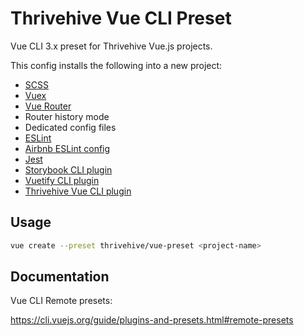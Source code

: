 # Thrivehive Vue CLI Preset

Vue CLI 3.x preset for Thrivehive Vue.js projects. 

This config installs the following into a new project:

- [SCSS](https://sass-lang.com/documentation/file.SCSS_FOR_SASS_USERS.html)
- [Vuex](https://github.com/vuejs/vuex)
- [Vue Router](https://github.com/vuejs/vuex)
- Router history mode
- Dedicated config files
- [ESLint](https://github.com/eslint/eslint)
- [Airbnb ESLint config](https://github.com/vuejs/vue-cli/tree/dev/packages/@vue/eslint-config-airbnb#readme)
- [Jest](https://github.com/facebook/jest/)
- [Storybook CLI plugin](https://github.com/storybooks/vue-cli-plugin-storybook)
- [Vuetify CLI plugin](https://github.com/vuetifyjs/vue-cli-plugin-vuetify)
- [Thrivehive Vue CLI plugin](https://github.com/thrivehive/vue-cli-plugin-thrivehive)

## Usage

```bash
vue create --preset thrivehive/vue-preset <project-name>
```

## Documentation

Vue CLI Remote presets:

https://cli.vuejs.org/guide/plugins-and-presets.html#remote-presets